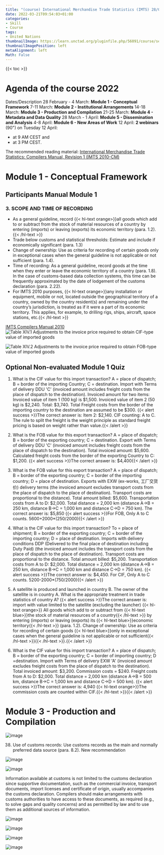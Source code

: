 ```yaml
---
title: "(course) International Merchandise Trade Statistics (IMTS) 28/02/2022"
date: 2022-03-21T09:54:03+01:00
categories:
- Skill
- Course
tags:
- United Nations
thumbnailImage: https://learn.unctad.org/pluginfile.php/56091/course/section/1852/IMTS.logo.cours.2022.v1.light.png
thumbnailImagePosition: left
metaAlignment: left
Math: False
---
```


<!--more-->
{{< toc >}}

# Agenda of the course 2022
Dates/Description
28 February - 4 March: **Module 1 - Conceptual Framework**
7-11 March:	**Module 2 - Institutional Arrangements**
14-18 March:	**Module 3 - Production and Compilation**
21-25 March:	**Module 4 - Metadata and Data Quality**
28 March - 1 April:	**Module 5 - Dissemination and Analysis**
4-8 April:	**Module 6 - New Areas of Work**
12 April:	**2 webinars** (90") on Tuesday 12 April:
* at 9 AM CEST and
* at 3 PM CEST.

The recommended reading material: [International Merchandise Trade Statistics: Compilers Manual, Revision 1 (IMTS 2010-CM)](https://unstats.un.org/unsd/trade/EG-IMTS/IMTS2010-CM%20-%20white%20cover%20version.pdf)

# Module 1 - Conceptual Framework
## Participants Manual Module 1
### 3. SCOPE AND TIME OF RECORDING
* As a general guideline, record {{< hl-text orange>}}all goods which add to or subtract from the stock of material resources of a country by entering (imports) or leaving (exports) its economic territory (para. 1.2). {{< /hl-text >}}
* Trade below customs and statistical thresholds: Estimate and include if economically significant (para. 1.3)
* Change of ownership: Use as criteria for recording of certain goods only in exceptional cases when the general guideline is not applicable or not sufficient (para. 1.4).
* Time of recording: As a general guideline, record goods at the time when they enter or leave the economic territory of a country (para. 1.8). In the case of customs-based data collection systems, this time can be frequently approximated by the date of lodgement of the customs declaration (para. 2.22).
* For IMTS 2010 purposes, {{< hl-text orange>}}any installation or equipment, mobile or not, located outside the geographical territory of a country, owned by the country resident(s) and remaining under the country’s jurisdiction, is treated as if it were a part of its economic territory. This applies, for example, to drilling rigs, ships, aircraft, space stations, etc.{{< /hl-text >}}

[IMTS Compilers Manual 2010](https://unstats.un.org/unsd/trade/EG-IMTS/IMTS2010-CM%20-%20white%20cover%20version.pdf)
![Table XIV.1  Adjustments to the invoice price required to obtain CIF-type value of imported goods](https://user-images.githubusercontent.com/65668613/159291439-acab8ec9-db1e-4b54-9318-8801ece49b69.png)

![Table XIV.2 Adjustments to the invoice price required to obtain FOB-type value of imported goods ](https://user-images.githubusercontent.com/65668613/159292373-19d41f86-e504-43c5-bf6b-f0c674fea326.png)

## Optional Non-evaluated Module 1 Quiz
1. What is the CIF value for this import transaction? A = place of dispatch; B = border of the importing Country; C = destination. Import with Terms of delivery DDU 'C' (invoiced amount includes freight costs from the place of dispatch to the destination). Invoiced amount for two items: Invoiced value of item 1 (100 kg) is $1,500. Invoiced value of item 2 (50 kg) is $2,240. Total: $3,740. Total Freight costs from the border of the importing country to the destination are assumed to be $300.
{{< alert success >}}The correct answer is: Item 2: $2,140. CIF counting: A to C. The rule to split the freight is the weight principle as standard freight pricing is based on weight rather than value.{{< /alert >}}

2. What is the FOB value for this export transaction? A = place of dispatch; B = border of the exporting country; C = destination. Export with Terms of delivery DDU 'C' (invoiced amount includes freight costs from the place of dispatch to the destination). Total invoiced amount: $5,600. Calculated freight costs from the border of the exporting Country to C: $1,200.
{{< alert success >}}The correct answer is: $4,400{{< /alert >}}

3. What is the FOB value for this export transaction? A = place of dispatch; B = border of the exporting country; C = border of the importing country; D = place of destination. Exports with EXW (ex-works, 工厂交货价) delivery terms (the invoiced amount excludes transport costs from the place of dispatch to the place of destination). Transport costs are proportional to the distance). Total amount billed: $5,600. Transportation costs from A to D: $2,000. Total distance = 2,000 km (distance A->B = 250 km, distance B->C = 1,000 km and distance C->D = 750 km).
The correct answer is: $5,850
{{< alert success >}}For FOB, Only A to C counts. 5600+2000*(250/2000){{< /alert >}}

5. What is the CIF value for this import transaction? To = place of shipment; B = border of the exporting country; C = border of the importing country; D = place of destination. Imports with delivery conditions DDP (Delivered to the final place of destination including Duty Paid) (the invoiced amount includes the transport costs from the place of dispatch to the place of destination). Transport costs are proportional to the distance. Total amount billed: $5,200. Transportation costs from A to D: $2,000. Total distance = 2,000 km (distance A->B = 250 km, distance B->C = 1,000 km and distance C->D = 750 km).
{{< alert success >}}The correct answer is: $4,450. For CIF, Only A to C counts. 5200-2000*(750/2000){{< /alert >}}

6. A satellite is produced and launched in country B. The owner of the satellite is in country A. What is the appropriate treatment in trade statistics of country A?
{{< alert success >}}The correct answer is: import with value limited to the satellite (excluding the launcher)
{{< hl-text orange>}} All goods which add to or subtract from {{< hl-text blue>}}the stock of material resources of a country{{< /hl-text >}} by entering (imports) or leaving (exports) its {{< hl-text blue>}}economic territory{{< /hl-text >}} (para. 1.2). Change of ownership: Use as criteria for recording of certain goods {{< hl-text blue>}}only in exceptional cases when the general guideline is not applicable or not sufficient{{< /hl-text >}}{{< /hl-text >}}.{{< /alert >}}

7. What is the CIF value for this import transaction? A = place of dispatch; B = border of the exporting country; C = border of importing country; D =destination. Import with Terms of delivery EXW 'A' (invoiced amount excludes freight costs from the place of dispatch to the destination). Total invoiced amount: $3,200. Commission costs = $240. Freight costs from A to D: $2,000. Total distance = 2,000 km (distance A->B = 500 km, distance B->C = 1,000 km and distance C->D = 500 km).
{{< alert success >}}The correct answer is: 4,940 {{< hl-text orange>}}The commission costs are counted within CIF.{{< /hl-text >}}{{< /alert >}}

# Module 3 - Production and Compilation

![image](https://user-images.githubusercontent.com/65668613/159305026-622422aa-03b4-40c8-be67-5024b95e3ae1.png)

38. Use of customs records: Use customs records as the main and normally
preferred data source (para. 8.2). New recommendation

![image](https://user-images.githubusercontent.com/65668613/159305296-e8ca62d5-557b-4541-93a3-b8b0ed5d897b.png)


![image](https://user-images.githubusercontent.com/65668613/159305673-8e5a797e-27c1-4499-b1be-0c75f9fda0c2.png)

Information available at customs is not limited to the customs declaration since supportive documentation, such as the commercial invoice, transport documents, import licenses and certificate of origin, usually accompanies the customs declaration. Compilers should make arrangements with customs authorities to have access to these documents, as required (e.g., to solve gaps and quality concerns) and as permitted by law and to use them as additional sources of information.

![image](https://user-images.githubusercontent.com/65668613/159306191-9f0619d5-f48d-4207-bb0c-c78681d805fb.png)

![image](https://user-images.githubusercontent.com/65668613/159308142-e4ebd92a-90b5-420b-bea3-f49a95e0330a.png)

![image](https://user-images.githubusercontent.com/65668613/159310393-526be2d2-0828-4ac6-be53-9769b3f8e363.png)

![image](https://user-images.githubusercontent.com/65668613/159356291-16f61968-1235-4753-a84b-3b8d06bcf731.png)
